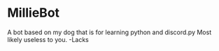 # MillieBot
A bot based on my dog that is for learning python and discord.py
Most likely useless to you.
-Lacks
